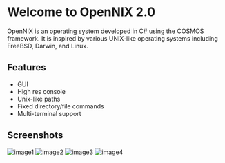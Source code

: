 # Welcome to OpenNIX 2.0
OpenNIX is an operating system developed in C# using the COSMOS framework. It is inspired by various UNIX-like operating systems including FreeBSD, Darwin, and Linux.

## Features
- GUI
- High res console
- Unix-like paths
- Fixed directory/file commands
- Multi-terminal support

## Screenshots
![image1](https://github.com/EnterTheVoid-x86/OpenNIX2/assets/64978924/39c622e7-9b04-4156-8263-9b65a2c76cd5)
![image2](https://github.com/EnterTheVoid-x86/OpenNIX2/assets/64978924/73b7c278-851f-466a-a52d-1ed31c619d7c)
![image3](https://github.com/EnterTheVoid-x86/OpenNIX2/assets/64978924/b8f16e53-41ac-45a4-8eea-1dfe88a65fbc)
![image4](https://github.com/EnterTheVoid-x86/OpenNIX2/assets/64978924/c4c6a60a-a1b0-4f44-bca4-716321fb077a)
